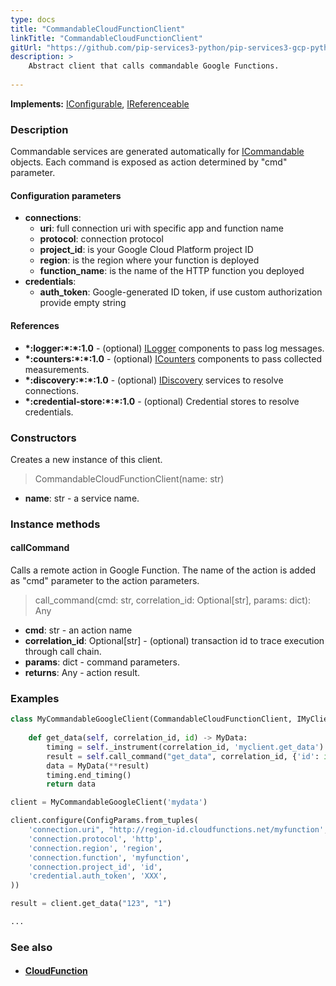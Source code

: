 ```yaml
---
type: docs
title: "CommandableCloudFunctionClient"
linkTitle: "CommandableCloudFunctionClient"
gitUrl: "https://github.com/pip-services3-python/pip-services3-gcp-python"
description: >
    Abstract client that calls commandable Google Functions.
 
---
```


**Implements:** [IConfigurable](../../../commons/config/iconfigurable), [IReferenceable](../../../commons/refer/ireferenceable)

### Description

Commandable services are generated automatically for [ICommandable](../../../commons/commands/icommandable.md) objects. Each command is exposed as action determined by "cmd" parameter.


#### Configuration parameters

- **connections**:
    - **uri**:           full connection uri with specific app and function name
    - **protocol**:      connection protocol
    - **project_id**:    is your Google Cloud Platform project ID
    - **region**:        is the region where your function is deployed
    - **function_name**: is the name of the HTTP function you deployed
- **credentials**:
    - **auth_token**:    Google-generated ID token, if use custom authorization provide empty string

#### References
- **\*:logger:\*:\*:1.0** - (optional) [ILogger](../../../components/log/ilogger) components to pass log messages.
- **\*:counters:\*:\*:1.0** - (optional) [ICounters](../../../components/count/icounters) components to pass collected measurements.
- **\*:discovery:\*:\*:1.0** - (optional) [IDiscovery](../../../components/connect/idiscovery) services to resolve connections.
- **\*:credential-store:\*:\*:1.0** - (optional) Credential stores to resolve credentials.

### Constructors
Creates a new instance of this client.

> CommandableCloudFunctionClient(name: str)

- **name**: str - a service name.


### Instance methods

#### callCommand
Calls a remote action in Google Function.
The name of the action is added as "cmd" parameter
to the action parameters. 

> call_command(cmd: str, correlation_id: Optional[str], params: dict): Any

- **cmd**: str - an action name
- **correlation_id**: Optional[str] - (optional) transaction id to trace execution through call chain.
- **params**: dict - command parameters.
- **returns**: Any - action result.


### Examples

```python
class MyCommandableGoogleClient(CommandableCloudFunctionClient, IMyClient):
    
    def get_data(self, correlation_id, id) -> MyData:
        timing = self._instrument(correlation_id, 'myclient.get_data')
        result = self.call_command("get_data", correlation_id, {'id': id})
        data = MyData(**result)
        timing.end_timing()
        return data

client = MyCommandableGoogleClient('mydata')

client.configure(ConfigParams.from_tuples(
    'connection.uri", "http://region-id.cloudfunctions.net/myfunction',
    'connection.protocol', 'http',
    'connection.region', 'region',
    'connection.function', 'myfunction',
    'connection.project_id', 'id',
    'credential.auth_token', 'XXX',
))

result = client.get_data("123", "1")

...
```

### See also
- #### [CloudFunction](../../cloud_function/)
